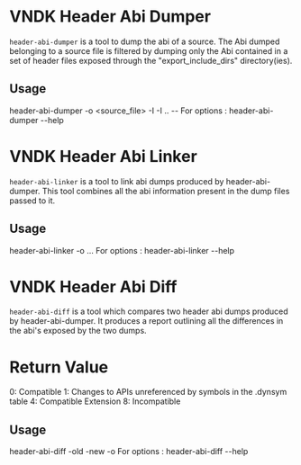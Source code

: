 # VNDK Header Abi Dumper

`header-abi-dumper` is a tool to dump the abi of a source. The Abi dumped
 belonging to a source file is filtered by dumping only the Abi contained in a
 set of header files exposed through the "export_include_dirs" directory(ies).

## Usage
 header-abi-dumper -o <dump-file> <source_file> -I <export-include-dir-1> -I
 <export-include-dir-2>.. -- <cflags>
 For options : header-abi-dumper --help

# VNDK Header Abi Linker

`header-abi-linker` is a tool to link abi dumps produced by header-abi-dumper.
 This tool combines all the abi information present in the dump files passed to
 it.

## Usage
 header-abi-linker -o <linked-abi-dump> <abi-dump1> <abi-dump2> <abi-dump3> ...
 For options : header-abi-linker --help

# VNDK Header Abi Diff

`header-abi-diff` is a tool which compares two header abi dumps produced by
 header-abi-dumper. It produces a report outlining all the differences in the
 abi's exposed by the two dumps.

# Return Value
 0: Compatible
 1: Changes to APIs unreferenced by symbols in the .dynsym table
 4: Compatible Extension
 8: Incompatible


## Usage
 header-abi-diff -old <old-abi-dump> -new <new-abi-dump> -o <report>
 For options : header-abi-diff --help

